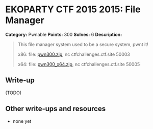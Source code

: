 # EKOPARTY CTF 2015 2015: File Manager

**Category:** Pwnable
**Points:** 300
**Solves:** 6
**Description:**

> This file manager system used to be a secure system, pwnt it!
>
> x86: file: [pwn300.zip](./pwn300.zip), nc ctfchallenges.ctf.site 50003
>
> x64: file: [pwn300_x64.zip](./pwn300_x64.zip), nc ctfchallenges.ctf.site 50005


## Write-up

(TODO)

## Other write-ups and resources

* none yet
